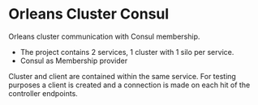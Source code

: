 # Orleans Cluster Consul

Orleans cluster communication with Consul membership.

- The project contains 2 services, 1 cluster with 1 silo per service.
- Consul as Membership provider

Cluster and client are contained within the same service.
For testing purposes a client is created and a connection is made on each hit of the controller endpoints.